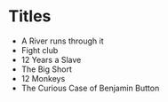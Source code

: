 # Titles

- A River runs through it
- Fight club
- 12 Years a Slave
- The Big Short
- 12 Monkeys
- The Curious Case of Benjamin Button
